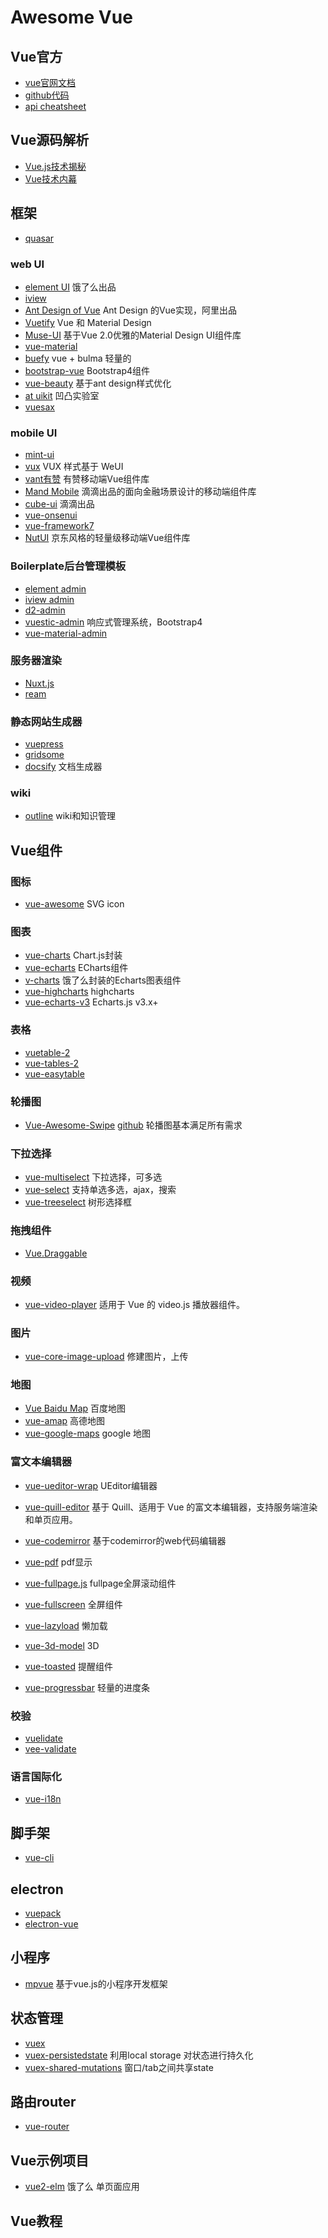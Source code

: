 # Awesome Vue

## Vue官方

- [vue官网文档](https://cn.vuejs.org/v2/guide/)
- [github代码](https://github.com/vuejs/vue)
- [api cheatsheet](https://vuejs-tips.github.io/cheatsheet/)

## Vue源码解析

- [Vue.js技术揭秘](https://ustbhuangyi.github.io/vue-analysis/)
- [Vue技术内幕](http://hcysun.me/vue-design/art/)

## 框架

- [quasar](https://github.com/quasarframework/quasar)

### web UI

- [element UI](http://element-cn.eleme.io/#/zh-CN/component/installation) 饿了么出品
- [iview](https://www.iviewui.com/docs/guide/install)
- [Ant Design of Vue](https://vue.ant.design/docs/vue/introduce-cn/) Ant Design 的Vue实现，阿里出品
- [Vuetify](https://vuetifyjs.com/zh-Hans/) Vue 和 Material Design
- [Muse-UI](https://muse-ui.org/#/zh-CN) 基于Vue 2.0优雅的Material Design UI组件库
- [vue-material](https://vuematerial.io/)
- [buefy](https://github.com/buefy/buefy) vue + bulma 轻量的
- [bootstrap-vue](https://github.com/bootstrap-vue/bootstrap-vue)  Bootstrap4组件
- [vue-beauty](https://github.com/FE-Driver/vue-beauty) 基于ant design样式优化
- [at uikit](https://at-ui.github.io/at-ui/#/zh) 凹凸实验室
- [vuesax](https://github.com/lusaxweb/vuesax)

### mobile UI

- [mint-ui](http://mint-ui.github.io/docs/#/zh-cn2)
- [vux](https://doc.vux.li/zh-CN/) VUX 样式基于 WeUI
- [vant有赞](https://youzan.github.io/vant/#/zh-CN/intro) 有赞移动端Vue组件库
- [Mand Mobile](https://didi.github.io/mand-mobile/#/zh-CN/docs/introduce) 滴滴出品的面向金融场景设计的移动端组件库
- [cube-ui](https://didi.github.io/cube-ui/#/zh-CN) 滴滴出品
- [vue-onsenui](https://onsen.io/v2/guide/vue/)
- [vue-framework7](https://github.com/framework7io/framework7)
- [NutUI](https://nutui.jd.com/#/index) 京东风格的轻量级移动端Vue组件库

### Boilerplate后台管理模板

- [element admin](https://github.com/PanJiaChen/vue-element-admin)
- [iview admin](https://github.com/iview/iview-admin)
- [d2-admin](https://github.com/d2-projects/d2-admin)
- [vuestic-admin](https://github.com/epicmaxco/vuestic-admin) 响应式管理系统，Bootstrap4
- [vue-material-admin](https://github.com/tookit/vue-material-admin)

### 服务器渲染

- [Nuxt.js](https://github.com/nuxt/nuxt.js)
- [ream](https://github.com/ream/ream)

### 静态网站生成器

- [vuepress](https://github.com/vuejs/vuepress)
- [gridsome](https://github.com/gridsome/gridsome)
- [docsify](https://github.com/docsifyjs/docsify) 文档生成器

### wiki

- [outline](https://github.com/outline/outline) wiki和知识管理

## Vue组件

### 图标

- [vue-awesome](https://github.com/Justineo/vue-awesome) SVG icon

### 图表

- [vue-charts](https://github.com/apertureless/vue-chartjs) Chart.js封装
- [vue-echarts](https://github.com/ecomfe/vue-echarts) ECharts组件
- [v-charts](https://github.com/ElemeFE/v-charts) 饿了么封装的Echarts图表组件
- [vue-highcharts](https://github.com/weizhenye/vue-highcharts) highcharts
- [vue-echarts-v3](https://github.com/xlsdg/vue-echarts-v3) Echarts.js v3.x+

### 表格

- [vuetable-2](https://github.com/ratiw/vuetable-2)
- [vue-tables-2](https://github.com/matfish2/vue-tables-2)
- [vue-easytable](https://github.com/huangshuwei/vue-easytable)

### 轮播图

- [Vue-Awesome-Swipe](https://surmon-china.github.io/vue-awesome-swiper/) [github](https://github.com/surmon-china/vue-awesome-swiper) 轮播图基本满足所有需求

### 下拉选择

- [vue-multiselect](https://github.com/shentao/vue-multiselect) 下拉选择，可多选
- [vue-select](https://github.com/sagalbot/vue-select) 支持单选多选，ajax，搜索
- [vue-treeselect](https://github.com/riophae/vue-treeselect) 树形选择框

### 拖拽组件

- [Vue.Draggable](https://github.com/SortableJS/Vue.Draggable)

### 视频

- [vue-video-player](https://github.com/surmon-china/vue-video-player) 适用于 Vue 的 video.js 播放器组件。

### 图片

- [vue-core-image-upload](https://github.com/Vanthink-UED/vue-core-image-upload) 修建图片，上传

### 地图

- [Vue Baidu Map](https://dafrok.github.io/vue-baidu-map/#/zh/index) 百度地图
- [vue-amap](https://elemefe.github.io/vue-amap) 高德地图
- [vue-google-maps](https://github.com/xkjyeah/vue-google-maps) google 地图

### 富文本编辑器

- [vue-ueditor-wrap](https://github.com/HaoChuan9421/vue-ueditor-wrap) UEditor编辑器
- [vue-quill-editor](https://github.com/surmon-china/vue-quill-editor) 基于 Quill、适用于 Vue 的富文本编辑器，支持服务端渲染和单页应用。
- [vue-codemirror](https://github.com/surmon-china/vue-codemirror) 基于codemirror的web代码编辑器

- [vue-pdf](https://github.com/FranckFreiburger/vue-pdf) pdf显示
- [vue-fullpage.js](https://github.com/alvarotrigo/vue-fullpage.js) fullpage全屏滚动组件
- [vue-fullscreen](https://github.com/mirari/vue-fullscreen) 全屏组件
- [vue-lazyload](https://github.com/hilongjw/vue-lazyload) 懒加载
- [vue-3d-model](https://github.com/hujiulong/vue-3d-model) 3D
- [vue-toasted](https://github.com/shakee93/vue-toasted) 提醒组件
- [vue-progressbar](https://github.com/hilongjw/vue-progressbar) 轻量的进度条

### 校验

- [vuelidate](https://github.com/vuelidate/vuelidate)
- [vee-validate](https://github.com/baianat/vee-validate)

### 语言国际化

- [vue-i18n](https://github.com/kazupon/vue-i18n)

## 脚手架

- [vue-cli](https://github.com/vuejs/vue-cli)

## electron

- [vuepack](https://github.com/egoist/vuepack)
- [electron-vue](https://github.com/SimulatedGREG/electron-vue)

## 小程序

- [mpvue](https://github.com/Meituan-Dianping/mpvue) 基于vue.js的小程序开发框架

## 状态管理

- [vuex](https://github.com/vuejs/vuex)
- [vuex-persistedstate](https://github.com/robinvdvleuten/vuex-persistedstate) 利用local storage 对状态进行持久化
- [vuex-shared-mutations](https://github.com/xanf/vuex-shared-mutations) 窗口/tab之间共享state

## 路由router

- [vue-router](https://github.com/vuejs/vue-router)

## Vue示例项目

- [vue2-elm](https://github.com/bailicangdu/vue2-elm) 饿了么 单页面应用

## Vue教程
